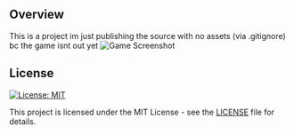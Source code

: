 
## Overview

This is a project im just publishing the source with no assets (via .gitignore) bc the game isnt out yet
![Game Screenshot](imgs/g.gif)

## License

[![License: MIT](https://img.shields.io/badge/License-MIT-yellow.svg)](https://opensource.org/licenses/MIT)

This project is licensed under the MIT License - see the [LICENSE](LICENSE) file for details.
